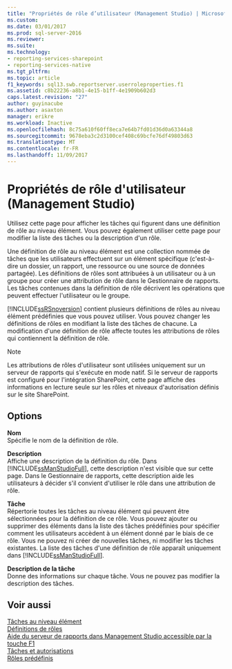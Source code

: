 ```yaml
---
title: "Propriétés de rôle d’utilisateur (Management Studio) | Microsoft Docs"
ms.custom: 
ms.date: 03/01/2017
ms.prod: sql-server-2016
ms.reviewer: 
ms.suite: 
ms.technology:
- reporting-services-sharepoint
- reporting-services-native
ms.tgt_pltfrm: 
ms.topic: article
f1_keywords: sql13.swb.reportserver.userroleproperties.f1
ms.assetid: c8b22236-a8b1-4e15-b1ff-4e1909b602d3
caps.latest.revision: "27"
author: guyinacube
ms.author: asaxton
manager: erikre
ms.workload: Inactive
ms.openlocfilehash: 8c75a610f60ff8eca7e64b7fd01d36d0a63344a8
ms.sourcegitcommit: 9678eba3c2d3100cef408c69bcfe76df49803d63
ms.translationtype: MT
ms.contentlocale: fr-FR
ms.lasthandoff: 11/09/2017
---
```

# <a name="user-role-properties-management-studio"></a>Propriétés de rôle d'utilisateur (Management Studio)
  Utilisez cette page pour afficher les tâches qui figurent dans une définition de rôle au niveau élément. Vous pouvez également utiliser cette page pour modifier la liste des tâches ou la description d'un rôle.  
  
 Une définition de rôle au niveau élément est une collection nommée de tâches que les utilisateurs effectuent sur un élément spécifique (c'est-à-dire un dossier, un rapport, une ressource ou une source de données partagée). Les définitions de rôles sont attribuées à un utilisateur ou à un groupe pour créer une attribution de rôle dans le Gestionnaire de rapports. Les tâches contenues dans la définition de rôle décrivent les opérations que peuvent effectuer l'utilisateur ou le groupe.  
  
 [!INCLUDE[ssRSnoversion](../../includes/ssrsnoversion-md.md)] contient plusieurs définitions de rôles au niveau élément prédéfinies que vous pouvez utiliser. Vous pouvez changer les définitions de rôles en modifiant la liste des tâches de chacune. La modification d'une définition de rôle affecte toutes les attributions de rôles qui contiennent la définition de rôle.  
  
> [!NOTE]  
>  Les attributions de rôles d'utilisateur sont utilisées uniquement sur un serveur de rapports qui s'exécute en mode natif. Si le serveur de rapports est configuré pour l'intégration SharePoint, cette page affiche des informations en lecture seule sur les rôles et niveaux d'autorisation définis sur le site SharePoint.  
  
## <a name="options"></a>Options  
 **Nom**  
 Spécifie le nom de la définition de rôle.  
  
 **Description**  
 Affiche une description de la définition du rôle. Dans [!INCLUDE[ssManStudioFull](../../includes/ssmanstudiofull-md.md)], cette description n'est visible que sur cette page. Dans le Gestionnaire de rapports, cette description aide les utilisateurs à décider s'il convient d'utiliser le rôle dans une attribution de rôle.  
  
 **Tâche**  
 Répertorie toutes les tâches au niveau élément qui peuvent être sélectionnées pour la définition de ce rôle. Vous pouvez ajouter ou supprimer des éléments dans la liste des tâches prédéfinies pour spécifier comment les utilisateurs accèdent à un élément donné par le biais de ce rôle. Vous ne pouvez ni créer de nouvelles tâches, ni modifier les tâches existantes. La liste des tâches d'une définition de rôle apparaît uniquement dans [!INCLUDE[ssManStudioFull](../../includes/ssmanstudiofull-md.md)].  
  
 **Description de la tâche**  
 Donne des informations sur chaque tâche. Vous ne pouvez pas modifier la description des tâches.  
  
## <a name="see-also"></a>Voir aussi  
 [Tâches au niveau élément](../../reporting-services/security/tasks-and-permissions-item-level-tasks.md)   
 [Définitions de rôles](../../reporting-services/security/role-definitions.md)   
 [Aide du serveur de rapports dans Management Studio accessible par la touche F1](../../reporting-services/tools/report-server-in-management-studio-f1-help.md)   
 [Tâches et autorisations](../../reporting-services/security/tasks-and-permissions.md)   
 [Rôles prédéfinis](../../reporting-services/security/role-definitions-predefined-roles.md)  
  
  
